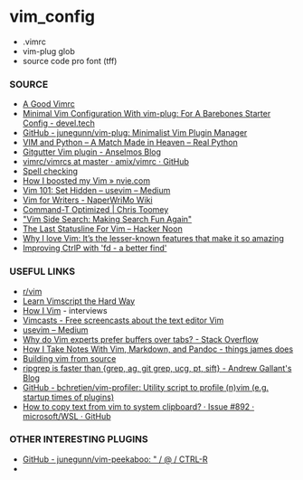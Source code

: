 # vim_config
* .vimrc
* vim-plug glob
* source code pro font (tff)

### SOURCE

* [A Good Vimrc]( https://web.archive.org/web/20180603131820/https://dougblack.io/words/a-good-vimrc.html )
* [Minimal Vim Configuration With vim-plug: For A Barebones Starter Config - devel.tech]( https://devel.tech/snippets/n/vIMmz8vZ/minimal-vim-configuration-with-vim-plug/#putting-it-all-together )
* [GitHub - junegunn/vim-plug: Minimalist Vim Plugin Manager]( https://github.com/junegunn/vim-plug )
* [VIM and Python – A Match Made in Heaven – Real Python]( https://realpython.com/blog/python/vim-and-python-a-match-made-in-heaven/ )
* [Gitgutter Vim plugin - Anselmos Blog]( https://witkowskibartosz.com/blog/gitgutter-vim-plugin.html )
* [vimrc/vimrcs at master · amix/vimrc · GitHub]( https://github.com/amix/vimrc/tree/master/vimrcs )
* [Spell checking]( https://vimcasts.org/episodes/spell-checking/ )
* [How I boosted my Vim &raquo; nvie.com]( https://nvie.com/posts/how-i-boosted-my-vim/ )
* [Vim 101: Set Hidden – usevim – Medium]( https://medium.com/usevim/vim-101-set-hidden-f78800142855 )
* [Vim for Writers - NaperWriMo Wiki]( https://naperwrimo.org/wiki/index.php?title=Vim_for_Writers )
* [Command-T Optimized | Chris Toomey]( https://ctoomey.com/writing/command-t-optimized/ )
* ["Vim Side Search: Making Search Fun Again"]( https://ddrscott.github.io/blog/2016/side-search/ )
* [The Last Statusline For Vim – Hacker Noon]( https://hackernoon.com/the-last-statusline-for-vim-a613048959b2 )
* [Why I love Vim: It’s the lesser-known features that make it so amazing]( https://medium.freecodecamp.org/learn-linux-vim-basic-features-19134461ab85 )
* [Improving CtrlP with 'fd - a better find']( https://bluz71.github.io/2017/10/26/turbocharge-the-ctrlp-vim-plugin.html )


### USEFUL LINKS

* [r/vim]( https://reddit.com/r/vim )
* [Learn Vimscript the Hard Way]( http://learnvimscriptthehardway.stevelosh.com/ )
* [How I Vim]( http://howivim.com/ ) - interviews
* [Vimcasts - Free screencasts about the text editor Vim]( http://vimcasts.org/ )
* [usevim – Medium]( https://medium.com/usevim ) 
* [Why do Vim experts prefer buffers over tabs? - Stack Overflow]( https://stackoverflow.com/questions/26708822/why-do-vim-experts-prefer-buffers-over-tabs/26745051 )
* [How I Take Notes With Vim, Markdown, and Pandoc   - things james does]( https://jamesbvaughan.com/markdown-pandoc-notes/ )
* [Building vim from source]( https://github.com/Valloric/YouCompleteMe/wiki/Building-Vim-from-source )
* [ripgrep is faster than {grep, ag, git grep, ucg, pt, sift} - Andrew Gallant&#39;s Blog]( https://blog.burntsushi.net/ripgrep/ )
* [GitHub - bchretien/vim-profiler: Utility script to profile (n)vim (e.g. startup times of plugins)]( https://github.com/bchretien/vim-profiler )
* [How to copy text from vim to system clipboard? · Issue #892 · microsoft/WSL · GitHub]( https://github.com/Microsoft/WSL/issues/892 )

### OTHER INTERESTING PLUGINS
 
* [GitHub - junegunn/vim-peekaboo: " / @ / CTRL-R]( https://github.com/junegunn/vim-peekaboo )
* 
